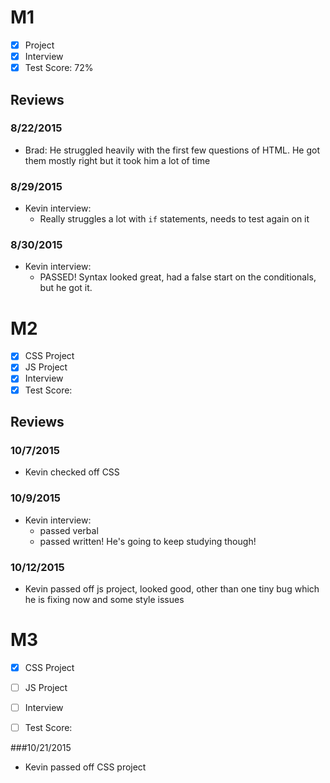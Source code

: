 # M1

- [x] Project
- [x] Interview
- [x] Test Score: 72%

## Reviews

### 8/22/2015

- Brad: He struggled heavily with the first few questions of HTML. He got them mostly right but it took him a lot of time


### 8/29/2015

- Kevin interview:
  - Really struggles a lot with `if` statements, needs to test again on it

### 8/30/2015

- Kevin interview:
  - PASSED! Syntax looked great, had a false start on the conditionals, but he got it.

# M2

- [x] CSS Project
- [x] JS Project
- [x] Interview
- [x] Test Score: 

## Reviews

### 10/7/2015

- Kevin checked off CSS

### 10/9/2015

- Kevin interview:
  - passed verbal
  - passed written! He's going to keep studying though!

### 10/12/2015

- Kevin passed off js project, looked good, other than one tiny bug which he is fixing now and some style issues


# M3

- [x] CSS Project
- [ ] JS Project
- [ ] Interview
- [ ] Test Score: 


###10/21/2015 

- Kevin passed off CSS project
